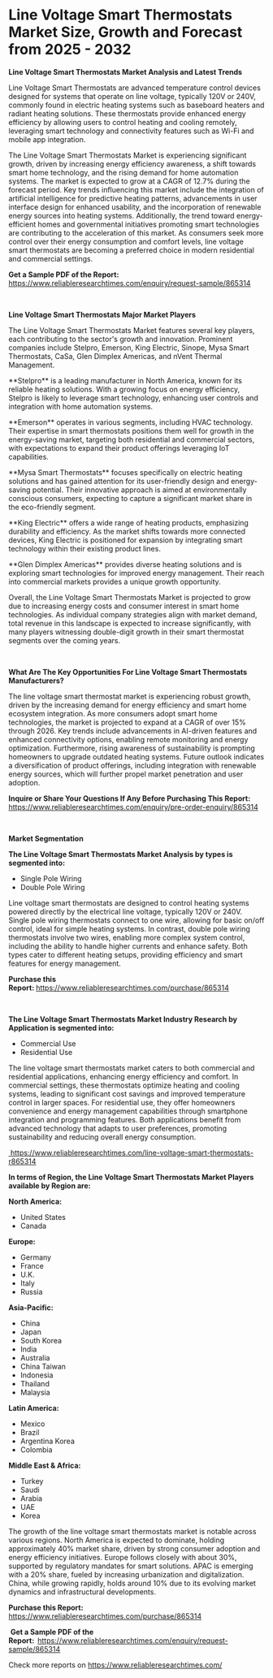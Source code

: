 <p><h1>Line Voltage Smart Thermostats Market Size, Growth and Forecast from 2025 - 2032</h1></p><p><strong>Line Voltage Smart Thermostats Market Analysis and Latest Trends</strong></p>
<p><p>Line Voltage Smart Thermostats are advanced temperature control devices designed for systems that operate on line voltage, typically 120V or 240V, commonly found in electric heating systems such as baseboard heaters and radiant heating solutions. These thermostats provide enhanced energy efficiency by allowing users to control heating and cooling remotely, leveraging smart technology and connectivity features such as Wi-Fi and mobile app integration.</p><p>The Line Voltage Smart Thermostats Market is experiencing significant growth, driven by increasing energy efficiency awareness, a shift towards smart home technology, and the rising demand for home automation systems. The market is expected to grow at a CAGR of 12.7% during the forecast period. Key trends influencing this market include the integration of artificial intelligence for predictive heating patterns, advancements in user interface design for enhanced usability, and the incorporation of renewable energy sources into heating systems. Additionally, the trend toward energy-efficient homes and governmental initiatives promoting smart technologies are contributing to the acceleration of this market. As consumers seek more control over their energy consumption and comfort levels, line voltage smart thermostats are becoming a preferred choice in modern residential and commercial settings.</p></p>
<p><strong>Get a Sample PDF of the Report:&nbsp;</strong> <a href="https://www.reliableresearchtimes.com/enquiry/request-sample/865314?utm_campaign=3028&utm_medium=2&utm_source=Github&utm_content=ia&utm_term=10042025&utm_id=line-voltage-smart-thermostats">https://www.reliableresearchtimes.com/enquiry/request-sample/865314</a></p>
<p>&nbsp;</p>
<p><strong>Line Voltage Smart Thermostats Major Market Players</strong></p>
<p><p>The Line Voltage Smart Thermostats Market features several key players, each contributing to the sector's growth and innovation. Prominent companies include Stelpro, Emerson, King Electric, Sinope, Mysa Smart Thermostats, CaSa, Glen Dimplex Americas, and nVent Thermal Management.</p><p>**Stelpro** is a leading manufacturer in North America, known for its reliable heating solutions. With a growing focus on energy efficiency, Stelpro is likely to leverage smart technology, enhancing user controls and integration with home automation systems.</p><p>**Emerson** operates in various segments, including HVAC technology. Their expertise in smart thermostats positions them well for growth in the energy-saving market, targeting both residential and commercial sectors, with expectations to expand their product offerings leveraging IoT capabilities.</p><p>**Mysa Smart Thermostats** focuses specifically on electric heating solutions and has gained attention for its user-friendly design and energy-saving potential. Their innovative approach is aimed at environmentally conscious consumers, expecting to capture a significant market share in the eco-friendly segment.</p><p>**King Electric** offers a wide range of heating products, emphasizing durability and efficiency. As the market shifts towards more connected devices, King Electric is positioned for expansion by integrating smart technology within their existing product lines.</p><p>**Glen Dimplex Americas** provides diverse heating solutions and is exploring smart technologies for improved energy management. Their reach into commercial markets provides a unique growth opportunity.</p><p>Overall, the Line Voltage Smart Thermostats Market is projected to grow due to increasing energy costs and consumer interest in smart home technologies. As individual company strategies align with market demand, total revenue in this landscape is expected to increase significantly, with many players witnessing double-digit growth in their smart thermostat segments over the coming years.</p></p>
<p>&nbsp;</p>
<p><strong>What Are The Key Opportunities For Line Voltage Smart Thermostats Manufacturers?</strong></p>
<p><p>The line voltage smart thermostat market is experiencing robust growth, driven by the increasing demand for energy efficiency and smart home ecosystem integration. As more consumers adopt smart home technologies, the market is projected to expand at a CAGR of over 15% through 2026. Key trends include advancements in AI-driven features and enhanced connectivity options, enabling remote monitoring and energy optimization. Furthermore, rising awareness of sustainability is prompting homeowners to upgrade outdated heating systems. Future outlook indicates a diversification of product offerings, including integration with renewable energy sources, which will further propel market penetration and user adoption.</p></p>
<p><strong>Inquire or Share Your Questions If Any Before Purchasing This Report:</strong> <a href="https://www.reliableresearchtimes.com/enquiry/pre-order-enquiry/865314?utm_campaign=3028&utm_medium=2&utm_source=Github&utm_content=ia&utm_term=10042025&utm_id=line-voltage-smart-thermostats">https://www.reliableresearchtimes.com/enquiry/pre-order-enquiry/865314</a></p>
<p>&nbsp;</p>
<p><strong>Market Segmentation</strong></p>
<p><strong>The Line Voltage Smart Thermostats Market Analysis by types is segmented into:</strong></p>
<p><ul><li>Single Pole Wiring</li><li>Double Pole Wiring</li></ul></p>
<p><p>Line voltage smart thermostats are designed to control heating systems powered directly by the electrical line voltage, typically 120V or 240V. Single pole wiring thermostats connect to one wire, allowing for basic on/off control, ideal for simple heating systems. In contrast, double pole wiring thermostats involve two wires, enabling more complex system control, including the ability to handle higher currents and enhance safety. Both types cater to different heating setups, providing efficiency and smart features for energy management.</p></p>
<p><strong>Purchase this Report:&nbsp;</strong><a href="https://www.reliableresearchtimes.com/purchase/865314?utm_campaign=3028&utm_medium=2&utm_source=Github&utm_content=ia&utm_term=10042025&utm_id=line-voltage-smart-thermostats">https://www.reliableresearchtimes.com/purchase/865314</a></p>
<p>&nbsp;</p>
<p><strong>The Line Voltage Smart Thermostats Market Industry Research by Application is segmented into:</strong></p>
<p><ul><li>Commercial Use</li><li>Residential Use</li></ul></p>
<p><p>The line voltage smart thermostats market caters to both commercial and residential applications, enhancing energy efficiency and comfort. In commercial settings, these thermostats optimize heating and cooling systems, leading to significant cost savings and improved temperature control in larger spaces. For residential use, they offer homeowners convenience and energy management capabilities through smartphone integration and programming features. Both applications benefit from advanced technology that adapts to user preferences, promoting sustainability and reducing overall energy consumption.</p></p>
<p><a href="https://www.reliableresearchtimes.com/line-voltage-smart-thermostats-r865314?utm_campaign=3028&utm_medium=2&utm_source=Github&utm_content=ia&utm_term=10042025&utm_id=line-voltage-smart-thermostats">&nbsp;https://www.reliableresearchtimes.com/line-voltage-smart-thermostats-r865314</a></p>
<p><strong>In terms of Region, the Line Voltage Smart Thermostats Market Players available by Region are:</strong></p>
<p>
    <p> <strong> North America: </strong>
        <ul>
            <li>United States</li>
            <li>Canada</li>
        </ul>
        </p> 
    <p> <strong> Europe: </strong>
        <ul>
            <li>Germany</li>
            <li>France</li>
            <li>U.K.</li>
            <li>Italy</li>
            <li>Russia</li>
        </ul>
        </p> 
    <p> <strong> Asia-Pacific: </strong>
        <ul>
            <li>China</li>
            <li>Japan</li>
            <li>South Korea</li>
            <li>India</li>
            <li>Australia</li>
            <li>China Taiwan</li>
            <li>Indonesia</li>
            <li>Thailand</li>
            <li>Malaysia</li>
        </ul>
        </p> 
    <p> <strong> Latin America: </strong>
        <ul>
            <li>Mexico</li>
            <li>Brazil</li>
            <li>Argentina Korea</li>
            <li>Colombia</li>
        </ul>
        </p> 
    <p> <strong> Middle East & Africa: </strong>
        <ul>
            <li>Turkey</li>
            <li>Saudi</li>
            <li>Arabia</li>
            <li>UAE</li>
            <li>Korea</li>
        </ul>
    </p>
    </p>
<p><p>The growth of the line voltage smart thermostats market is notable across various regions. North America is expected to dominate, holding approximately 40% market share, driven by strong consumer adoption and energy efficiency initiatives. Europe follows closely with about 30%, supported by regulatory mandates for smart solutions. APAC is emerging with a 20% share, fueled by increasing urbanization and digitalization. China, while growing rapidly, holds around 10% due to its evolving market dynamics and infrastructural developments.</p></p>
<p><strong>Purchase this Report: </strong><a href="https://www.reliableresearchtimes.com/purchase/865314?utm_campaign=3028&utm_medium=2&utm_source=Github&utm_content=ia&utm_term=10042025&utm_id=line-voltage-smart-thermostats">https://www.reliableresearchtimes.com/purchase/865314</a></p>
<p>&nbsp;<strong>Get a Sample PDF of the Report:&nbsp;&nbsp;</strong><a href="https://www.reliableresearchtimes.com/enquiry/request-sample/865314?utm_campaign=3028&utm_medium=2&utm_source=Github&utm_content=ia&utm_term=10042025&utm_id=line-voltage-smart-thermostats">https://www.reliableresearchtimes.com/enquiry/request-sample/865314</a></p>
<p><strong></strong></p>
<p>Check more reports on <a href="https://www.reliableresearchtimes.com/?utm_campaign=3028&utm_medium=2&utm_source=Github&utm_content=ia&utm_term=10042025&utm_id=line-voltage-smart-thermostats">https://www.reliableresearchtimes.com/</a></p>